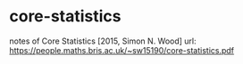 # core-statistics
notes of Core Statistics [2015, Simon N. Wood]
url: https://people.maths.bris.ac.uk/~sw15190/core-statistics.pdf

